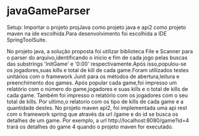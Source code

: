 # javaGameParser
Setup: Importar o projeto projJava como projeto java e api2 como projeto maven na ide escolhida.Para desenvolvimento foi escolhida a IDE SpringToolSuite.

No projeto java,
a solução proposta foi utilizar biblioteca File e Scanner para o parser do arquivo,identificando o inicio e fim de cada jogo 
pelas buscas das substrings 'InitGame' e '0:00' respectivamente.Após isso,populou-se os jogadores,suas kills e total de kill de cada
game.Foram utilizados testes unitários com o framework Junit para os métodos de abertura,leitura e preenchimento dos games.
Após popular cada game,foi impresso um relatório com o número do game,jogadores e suas kills e o total de kills de cada game.
Também foi impresso o relatório com os jogadores com o seu total de kills.
Por ultimo,o relatorio com os tipo de kills de cada game e a quantidade destes.
No projeto maven api2,
foi implementada uma api rest com o framework spring que através da url /game e do id se busca os detalhes de um game.
Por exemplo, a url http://localhost:8080/game?id=4 trará os detalhes do game 4 quando o projeto maven for executado.




